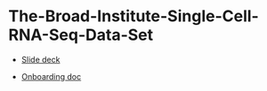 # The-Broad-Institute-Single-Cell-RNA-Seq-Data-Set

* [Slide deck](https://docs.google.com/presentation/d/1_rLk5nQ8HH1nmeTic8R57V-ZJkxs0-Mjkxlr7GQ1dIE/edit?usp=sharing
)

* [Onboarding doc](https://github.com/NCBI-Hackathons/The-Broad-Institute-Single-Cell-RNA-Seq-Data-Set/blob/master/info.md)
